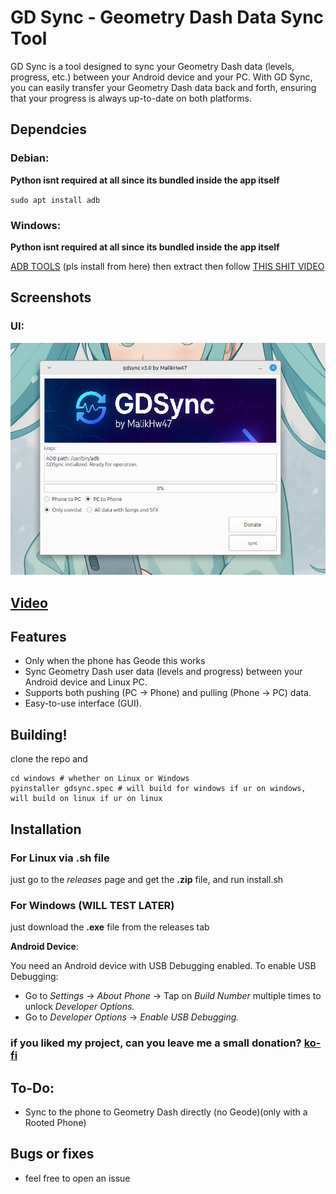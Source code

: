 # GD Sync - Geometry Dash Data Sync Tool

GD Sync is a tool designed to sync your Geometry Dash data (levels, progress, etc.) between your Android device and your PC. With GD Sync, you can easily transfer your Geometry Dash data back and forth, ensuring that your progress is always up-to-date on both platforms.


## Dependcies
### Debian:

**Python isnt required at all since its bundled inside the app itself**

`sudo apt install adb`

### Windows:

**Python isnt required at all since its bundled inside the app itself**

[ADB TOOLS](https://dl.google.com/android/repository/platform-tools-latest-windows.zip)
(pls install from here)
then extract
then follow [THIS SHIT VIDEO](https://www.youtube.com/watch?v=bIWe8RYs-dI)

## Screenshots

### UI:
![UI:](gdsync.png)

## [Video](https://youtube.com/shorts/yiu1b-tfhow?si=ZwgrMbMPuXbXVQtV)


## Features

- Only when the phone has Geode this works
- Sync Geometry Dash user data (levels and progress) between your Android device and Linux PC.
- Supports both pushing (PC → Phone) and pulling (Phone → PC) data.
- Easy-to-use interface (GUI).

## Building!

clone the repo and
```
cd windows # whether on Linux or Windows
pyinstaller gdsync.spec # will build for windows if ur on windows, will build on linux if ur on linux
```

## Installation

### For Linux via .sh file

just go to the *releases* page and get the **.zip** file, and run install.sh

### For Windows (WILL TEST LATER)

just download the **.exe** file from the releases tab

**Android Device**:

You need an Android device with USB Debugging enabled. To enable USB Debugging:
- Go to *Settings* → *About Phone* → Tap on *Build Number* multiple times to unlock *Developer Options.*
- Go to *Developer Options* → *Enable USB Debugging.*

### if you liked my project, can you leave me a small donation? [ko-fi](https://www.ko-fi.com/MalikHw47)

## To-Do:

- Sync to the phone to Geometry Dash directly (no Geode)(only with a Rooted Phone)

## Bugs or fixes

- feel free to open an issue

